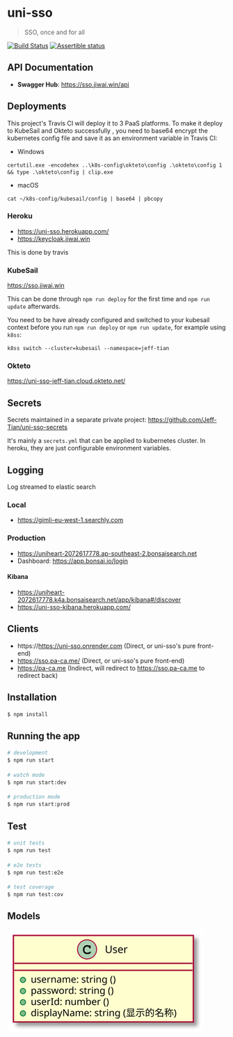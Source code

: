 # uni-sso

> SSO, once and for all

[![Build Status](https://travis-ci.com/Jeff-Tian/uni-sso.svg?branch=master)](https://travis-ci.com/Jeff-Tian/uni-sso)
[![Assertible status](https://assertible.com/apis/ed5330e3-148c-41c1-b76c-c5d6046227a0/status?api_token=7uy5oHmuxHm5lZoO)](https://assertible.com/dashboard#/services/ed5330e3-148c-41c1-b76c-c5d6046227a0/results)

## API Documentation

- **Swagger Hub**: https://sso.jiwai.win/api

## Deployments

This project's Travis CI will deploy it to 3 PaaS platforms. To make it deploy to KubeSail and Okteto successfully
, you need to base64 encrypt the kubernetes config file and save it as an environment variable in Travis CI:

- Windows

```dos
certutil.exe -encodehex ..\k8s-config\okteto\config .\okteto\config 1 && type .\okteto\config | clip.exe
```

- macOS

```shell
cat ~/k8s-config/kubesail/config | base64 | pbcopy
```

### Heroku

- https://uni-sso.herokuapp.com/
- https://keycloak.jiwai.win

This is done by travis

### KubeSail

https://sso.jiwai.win

This can be done through `npm run deploy` for the first time and `npm run update` afterwards.

You need to be have already configured and switched to your kubesail context before you run `npm run deploy` or `npm run update`, for example using `k8ss`:

```shell
k8ss switch --cluster=kubesail --namespace=jeff-tian
```

### Okteto

https://uni-sso-jeff-tian.cloud.okteto.net/

## Secrets

Secrets maintained in a separate private project: https://github.com/Jeff-Tian/uni-sso-secrets

It's mainly a `secrets.yml` that can be applied to kubernetes cluster. In heroku, they are just configurable
environment variables.

## Logging

Log streamed to elastic search

### Local

- https://gimli-eu-west-1.searchly.com

### Production

- https://uniheart-2072617778.ap-southeast-2.bonsaisearch.net
- Dashboard: https://app.bonsai.io/login

#### Kibana

- https://uniheart-2072617778.k4a.bonsaisearch.net/app/kibana#/discover
- https://uni-sso-kibana.herokuapp.com/

## Clients

- https://https://uni-sso.onrender.com (Direct, or uni-sso's pure front-end)
- https://sso.pa-ca.me/ (Direct, or uni-sso's pure front-end)
- https://pa-ca.me (Indirect, will redirect to https://sso.pa-ca.me to redirect back)

## Installation

```bash
$ npm install
```

## Running the app

```bash
# development
$ npm run start

# watch mode
$ npm run start:dev

# production mode
$ npm run start:prod
```

## Test

```bash
# unit tests
$ npm run test

# e2e tests
$ npm run test:e2e

# test coverage
$ npm run test:cov
```

## Models

![Models](./models.svg)
